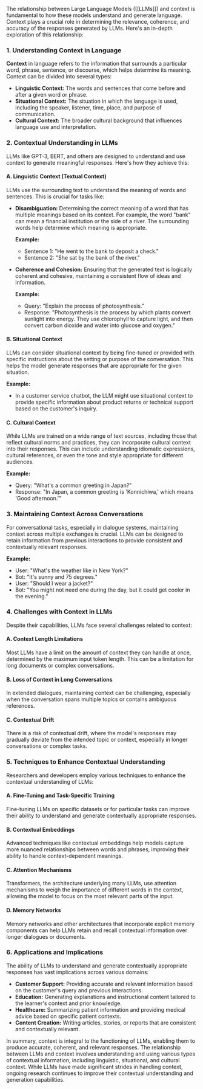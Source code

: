 The relationship between Large Language Models ([[LLMs]]) and context is fundamental to how these models understand and generate language. Context plays a crucial role in determining the relevance, coherence, and accuracy of the responses generated by LLMs. Here's an in-depth exploration of this relationship:

### **1. Understanding Context in Language**

**Context** in language refers to the information that surrounds a particular word, phrase, sentence, or discourse, which helps determine its meaning. Context can be divided into several types:

- **Linguistic Context:** The words and sentences that come before and after a given word or phrase.
- **Situational Context:** The situation in which the language is used, including the speaker, listener, time, place, and purpose of communication.
- **Cultural Context:** The broader cultural background that influences language use and interpretation.

### **2. Contextual Understanding in LLMs**

LLMs like GPT-3, BERT, and others are designed to understand and use context to generate meaningful responses. Here's how they achieve this:

#### **A. Linguistic Context (Textual Context)**

LLMs use the surrounding text to understand the meaning of words and sentences. This is crucial for tasks like:

- **Disambiguation:** Determining the correct meaning of a word that has multiple meanings based on its context. For example, the word "bank" can mean a financial institution or the side of a river. The surrounding words help determine which meaning is appropriate.

  **Example:**
  - Sentence 1: "He went to the bank to deposit a check."
  - Sentence 2: "She sat by the bank of the river."

- **Coherence and Cohesion:** Ensuring that the generated text is logically coherent and cohesive, maintaining a consistent flow of ideas and information.

  **Example:**
  - Query: "Explain the process of photosynthesis."
  - Response: "Photosynthesis is the process by which plants convert sunlight into energy. They use chlorophyll to capture light, and then convert carbon dioxide and water into glucose and oxygen."

#### **B. Situational Context**

LLMs can consider situational context by being fine-tuned or provided with specific instructions about the setting or purpose of the conversation. This helps the model generate responses that are appropriate for the given situation.

**Example:**
- In a customer service chatbot, the LLM might use situational context to provide specific information about product returns or technical support based on the customer's inquiry.

#### **C. Cultural Context**

While LLMs are trained on a wide range of text sources, including those that reflect cultural norms and practices, they can incorporate cultural context into their responses. This can include understanding idiomatic expressions, cultural references, or even the tone and style appropriate for different audiences.

**Example:**
- Query: "What's a common greeting in Japan?"
- Response: "In Japan, a common greeting is 'Konnichiwa,' which means 'Good afternoon.'"

### **3. Maintaining Context Across Conversations**

For conversational tasks, especially in dialogue systems, maintaining context across multiple exchanges is crucial. LLMs can be designed to retain information from previous interactions to provide consistent and contextually relevant responses.

**Example:**
- User: "What's the weather like in New York?"
- Bot: "It's sunny and 75 degrees."
- User: "Should I wear a jacket?"
- Bot: "You might not need one during the day, but it could get cooler in the evening."

### **4. Challenges with Context in LLMs**

Despite their capabilities, LLMs face several challenges related to context:

#### **A. Context Length Limitations**

Most LLMs have a limit on the amount of context they can handle at once, determined by the maximum input token length. This can be a limitation for long documents or complex conversations.

#### **B. Loss of Context in Long Conversations**

In extended dialogues, maintaining context can be challenging, especially when the conversation spans multiple topics or contains ambiguous references.

#### **C. Contextual Drift**

There is a risk of contextual drift, where the model's responses may gradually deviate from the intended topic or context, especially in longer conversations or complex tasks.

### **5. Techniques to Enhance Contextual Understanding**

Researchers and developers employ various techniques to enhance the contextual understanding of LLMs:

#### **A. Fine-Tuning and Task-Specific Training**

Fine-tuning LLMs on specific datasets or for particular tasks can improve their ability to understand and generate contextually appropriate responses.

#### **B. Contextual Embeddings**

Advanced techniques like contextual embeddings help models capture more nuanced relationships between words and phrases, improving their ability to handle context-dependent meanings.

#### **C. Attention Mechanisms**

Transformers, the architecture underlying many LLMs, use attention mechanisms to weigh the importance of different words in the context, allowing the model to focus on the most relevant parts of the input.

#### **D. Memory Networks**

Memory networks and other architectures that incorporate explicit memory components can help LLMs retain and recall contextual information over longer dialogues or documents.

### **6. Applications and Implications**

The ability of LLMs to understand and generate contextually appropriate responses has vast implications across various domains:

- **Customer Support:** Providing accurate and relevant information based on the customer's query and previous interactions.
- **Education:** Generating explanations and instructional content tailored to the learner's context and prior knowledge.
- **Healthcare:** Summarizing patient information and providing medical advice based on specific patient contexts.
- **Content Creation:** Writing articles, stories, or reports that are consistent and contextually relevant.

In summary, context is integral to the functioning of LLMs, enabling them to produce accurate, coherent, and relevant responses. The relationship between LLMs and context involves understanding and using various types of contextual information, including linguistic, situational, and cultural context. While LLMs have made significant strides in handling context, ongoing research continues to improve their contextual understanding and generation capabilities.